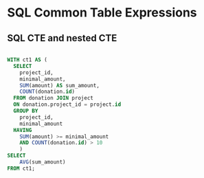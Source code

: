 # SQL Common Table Expressions
## SQL CTE and nested CTE
```sql

WITH ct1 AS (
  SELECT
    project_id,
  	minimal_amount,
  	SUM(amount) AS sum_amount,
  	COUNT(donation.id)
  FROM donation JOIN project
  ON donation.project_id = project.id
  GROUP BY
  	project_id,
  	minimal_amount
  HAVING
  	SUM(amount) >= minimal_amount
  	AND COUNT(donation.id) > 10
    )
SELECT
	AVG(sum_amount)
FROM ct1;

```
